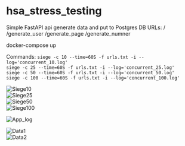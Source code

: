 # hsa_stress_testing

Simple FastAPI api generate data and put to Postgres DB
URLs:
/
/generate_user
/generate_page
/generate_numner

docker-compose up

Commands:
```siege -c 10 --time=60S -f urls.txt -i --log='concurrent_10.log'```  
```siege -c 25 --time=60S -f urls.txt -i --log='concurrent_25.log'```  
```siege -c 50 --time=60S -f urls.txt -i --log='concurrent_50.log'```  
```siege -c 100 --time=60S -f urls.txt -i --log='concurrent_100.log'```  

![Siege10](https://user-images.githubusercontent.com/52753625/188263335-531abbeb-d967-4962-9f50-9e89c2b1a822.PNG)  
![Siege25](https://user-images.githubusercontent.com/52753625/188263337-de86c33f-3ad1-4ebf-8f5c-54a087a516cb.PNG)  
![Siege50](https://user-images.githubusercontent.com/52753625/188263340-8804e7bc-a89b-456e-94d0-68f2bf566876.PNG)  
![Siege100](https://user-images.githubusercontent.com/52753625/188263341-647d28a4-802b-4784-bf68-a2bf25d1dbf2.PNG)  
  
![App_log](https://user-images.githubusercontent.com/52753625/188263565-38f059f5-2a1f-4b7a-ac76-336c75f255a6.PNG)  
  
![Data1](https://user-images.githubusercontent.com/52753625/188263572-165c7edf-8b50-473d-bff9-b8f64ee883ff.PNG)  
![Data2](https://user-images.githubusercontent.com/52753625/188263575-65c40ed5-9bc7-4dc3-a87d-13ad12d722b3.PNG)  
